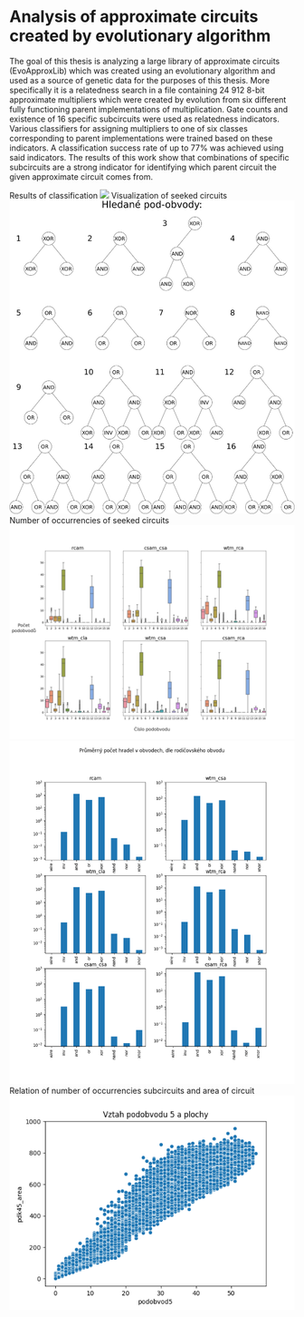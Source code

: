 # Analysis of approximate circuits created by evolutionary algorithm
The goal of this thesis is analyzing a large library of approximate circuits (EvoApproxLib)
which was created using an evolutionary algorithm and used as a source of genetic data for
the purposes of this thesis. More specifically it is a relatedness search in a file containing
24 912 8-bit approximate multipliers which were created by evolution from six different
fully functioning parent implementations of multiplication. Gate counts and existence of
16 specific subcircuits were used as relatedness indicators. Various classifiers for assigning
multipliers to one of six classes corresponding to parent implementations were trained based
on these indicators. A classification success rate of up to 77% was achieved using said
indicators. The results of this work show that combinations of specific subcircuits are a
strong indicator for identifying which parent circuit the given approximate circuit comes
from.

Results of classification
![](images/tabulky.png)
Visualization of seeked circuits
![](images/hlede_podobvody.png)
Number of occurrencies of seeked circuits
![](images/boxplot.png)
![](images/gates_bar.png)
Relation of number of occurrencies subcircuits and area of circuit
![](images/podobvodarea5.png)

